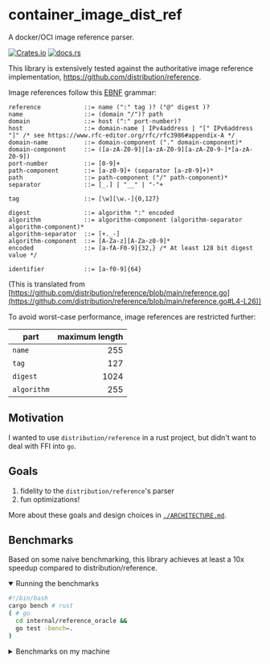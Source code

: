 # container_image_dist_ref

A docker/OCI image reference parser.

[![Crates.io](https://img.shields.io/crates/v/container_image_dist_ref.svg)](https://crates.io/crates/container_image_dist_ref)
[![docs.rs](https://img.shields.io/docsrs/container_image_dist_ref)](https://docs.rs/container_image_dist_ref/latest/container_image_dist_ref/)

This library is extensively tested against the authoritative image reference implementation, https://github.com/distribution/reference.

Image references follow this [EBNF](https://www.w3.org/TR/xml11/#sec-notation) grammar:

<!-- {{{sh cat ./grammars/reference.ebnf }}}{{{out skip=2 -->

```ebnf
reference            ::= name (":" tag )? ("@" digest )?
name                 ::= (domain "/")? path
domain               ::= host (":" port-number)?
host                 ::= domain-name | IPv4address | "[" IPv6address "]" /* see https://www.rfc-editor.org/rfc/rfc3986#appendix-A */
domain-name          ::= domain-component ("." domain-component)*
domain-component     ::= ([a-zA-Z0-9]|[a-zA-Z0-9][a-zA-Z0-9-]*[a-zA-Z0-9])
port-number          ::= [0-9]+
path-component       ::= [a-z0-9]+ (separator [a-z0-9]+)*
path                 ::= path-component ("/" path-component)*
separator            ::= [_.] | "__" | "-"+

tag                  ::= [\w][\w.-]{0,127}

digest               ::= algorithm ":" encoded
algorithm            ::= algorithm-component (algorithm-separator algorithm-component)*
algorithm-separator  ::= [+._-]
algorithm-component  ::= [A-Za-z][A-Za-z0-9]*
encoded              ::= [a-fA-F0-9]{32,} /* At least 128 bit digest value */

identifier           ::= [a-f0-9]{64}
```

<!-- }}} skip=2 -->

(This is translated from [https://github.com/distribution/reference/blob/main/reference.go](https://github.com/distribution/reference/blob/main/reference.go#L4-L26))

To avoid worst-case performance, image references are restricted further:

| part        | maximum length |
| ----------- | -------------: |
| `name`      |            255 |
| `tag`       |            127 |
| `digest`    |           1024 |
| `algorithm` |            255 |

## Motivation

<!-- TODO: rewrite -->

I wanted to use `distribution/reference` in a rust project, but didn't want to deal with FFI into `go`.

## Goals

1. fidelity to the `distribution/reference`'s parser
1. fun optimizations!
<!-- 1. The eventual ability to re-use the parser in other languages -->

More about these goals and design choices in [`./ARCHITECTURE.md`](./ARCHITECTURE.md).

## Benchmarks

Based on some naive benchmarking, this library achieves at least a 10x speedup compared to distribution/reference.

<details open><summary>Running the benchmarks</summary>

```sh
#!/bin/bash
cargo bench # rust
( # go
  cd internal/reference_oracle &&
  go test -bench=.
)
```

</details>

<details><summary>Benchmarks on my machine</summary>

distribution/reference:

```
goos: linux
goarch: amd64
pkg: github.com/skalt/container_image_dist_ref/internal/reference_oracle
cpu: Intel(R) Core(TM) i7-4770 CPU @ 3.40GHz
BenchmarkOracleEntireTestSuite-8            9218            148438 ns/op
```

This crate:

```
entire_test_suite       time:   [5.0737 µs 5.1349 µs 5.2047 µs]
```

```
speedup = (148438 ns) / ((5.1349 µs) * (1000 ns / µs)) = 28.908
```

</details>
